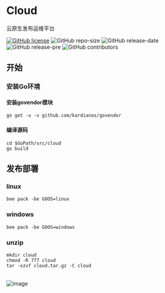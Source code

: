 # Cloud

云原生发布运维平台

[![GitHub license](https://img.shields.io/github/license/ygqbasic/cloud.svg?style=flat)](https://github.com/ygqbasic/cloud/blob/master/LICENSE) 
![GitHub repo-size](https://img.shields.io/github/repo-size/ygqbasic/cloud.svg?style=flat)
![GitHub release-date](https://img.shields.io/github/release-date-pre/ygqbasic/cloud.svg?style=flat)
![GitHub release-pre](https://img.shields.io/github/release-pre/ygqbasic/cloud.svg?style=flat)
![GitHub contributors](https://img.shields.io/github/contributors/ygqbasic/cloud.svg?style=flat)
## 开始
### 安装Go环境
#### 安装govendor模块
```
go get -u -v github.com/kardianos/govendor
```
#### 编译源码
```
cd $GoPath/src/cloud
go build
```

## 发布部署
### linux
```
bee pack -be GOOS=linux
```

### windows
```
bee pack -be GOOS=windows
```

### unzip
```
mkdir cloud 
chmod -R 777 cloud
tar -xzvf cloud.tar.gz -C cloud
```
<br>![image](https://github.com/ygqbasic/cloud/blob/master/image/1.png)<br>
